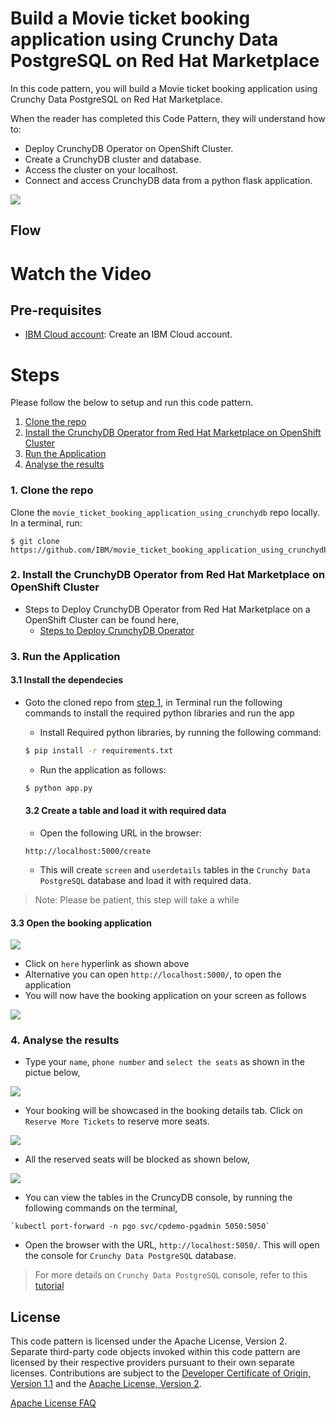 # Build a Movie ticket booking application using Crunchy Data PostgreSQL on Red Hat Marketplace

In this code pattern, you will build a Movie ticket booking application using Crunchy Data PostgreSQL on Red Hat Marketplace.

When the reader has completed this Code Pattern, they will understand how to:

* Deploy CrunchyDB Operator on OpenShift Cluster.
* Create a CrunchyDB cluster and database.
* Access the cluster on your localhost.
* Connect and access CrunchyDB data from a python flask application.   

<!--add an image in this path-->
![](doc/source/images/Architecture.png)

<!--Optionally, add flow steps based on the architecture diagram-->
## Flow


<!--Optionally, update this section when the video is created-->
# Watch the Video


## Pre-requisites

* [IBM Cloud account](https://www.ibm.com/cloud/): Create an IBM Cloud account.

# Steps

Please follow the below to setup and run this code pattern.

1. [Clone the repo](#1-clone-the-repo)
2. [Install the CrunchyDB Operator from Red Hat Marketplace on OpenShift Cluster](#2-install-the-crunchydb-operator-from-red)
3. [Run the Application](#3)
4. [Analyse the results](#4)

### 1. Clone the repo

Clone the `movie_ticket_booking_application_using_crunchydb` repo locally. In a terminal, run:

```
$ git clone https://github.com/IBM/movie_ticket_booking_application_using_crunchydb
```
### 2. Install the CrunchyDB Operator from Red Hat Marketplace on OpenShift Cluster

- Steps to Deploy CrunchyDB Operator from Red Hat Marketplace on a OpenShift Cluster can be found here,
  - [Steps to Deploy CrunchyDB Operator](https://github.com/IBM/rhm-crunchydb-operator-install-steps)

### 3. Run the Application
    
   #### 3.1 Install the dependecies 
   
  - Goto the cloned repo from [step 1](#1-clone-the-repo), in Terminal run the following commands to install the required python libraries and run the app
    - Install Required python libraries, by running the following command:
    ```bash
    $ pip install -r requirements.txt
    ```
    
    - Run the application as follows:
    ```bash
    $ python app.py
    ```
    #### 3.2 Create a table and load it with required data
    
    - Open the following URL in the browser:
    
    `http://localhost:5000/create`
    
    - This will create `screen` and `userdetails` tables in the `Crunchy Data PostgreSQL` database  and load it with required data.
    
   > Note: Please be patient, this step will take a while
    
   #### 3.3 Open the booking application
   
   ![](doc/source/images/create.png)
   - Click on `here` hyperlink as shown above
   - Alternative you can open `http://localhost:5000/`, to open the application
   - You will now have the booking application on your screen as follows
   
   ![](doc/source/images/booking.png)
   
    
### 4. Analyse the results

   - Type your `name`, `phone number` and `select the seats` as shown in the pictue below,
   
   ![](doc/source/images/reserveseats.gif)
   
   - Your booking will be showcased in the booking details tab. Click on `Reserve More Tickets` to reserve more seats.
   
   ![](doc/source/images/viewusers.gif)
   
   - All the reserved seats will be blocked as shown below,
   
   ![](doc/source/images/reserved.png)
   
   - You can view the tables in the CruncyDB console, by running the following commands on the terminal,
   
    `kubectl port-forward -n pgo svc/cpdemo-pgadmin 5050:5050`
   
   - Open the browser with the URL, `http://localhost:5050/`. This will open the console for `Crunchy Data PostgreSQL` database.
   
   > For more details on `Crunchy Data PostgreSQL` console, refer to this [tutorial](https://github.com/IBM/perform-crud-operations-using-crunchy-Postgresaql-for-kubernetes-operator-rhm#step-2-perform-crud-operations-on-crunchydb-using-python)
   
   
<!-- keep this -->
## License

This code pattern is licensed under the Apache License, Version 2. Separate third-party code objects invoked within this code pattern are licensed by their respective providers pursuant to their own separate licenses. Contributions are subject to the [Developer Certificate of Origin, Version 1.1](https://developercertificate.org/) and the [Apache License, Version 2](https://www.apache.org/licenses/LICENSE-2.0.txt).

[Apache License FAQ](https://www.apache.org/foundation/license-faq.html#WhatDoesItMEAN)
   
   

